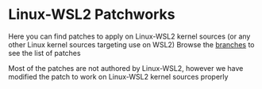 # Linux-WSL2 Patchworks

Here you can find patches to apply on Linux-WSL2 kernel sources (or any other Linux kernel sources targeting use on WSL2)
Browse the [branches](https://github.com/linux-wsl2/patchworks/branches) to see the list of patches

Most of the patches are not authored by Linux-WSL2, however we have modified the patch to work on Linux-WSL2 kernel sources properly
